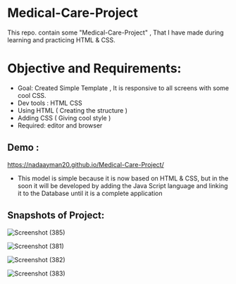 # Medical-Care-Project

This repo. contain some "Medical-Care-Project" , That I have made during learning and practicing HTML & CSS.

# Objective and Requirements:

* Goal: Created Simple Template , It is responsive to all screens with some cool CSS.
* Dev tools   :   HTML   CSS
* Using HTML ( Creating the structure )
* Adding CSS ( Giving cool style )
* Required: editor and browser

## Demo :
 https://nadaayman20.github.io/Medical-Care-Project/
 
 * This model is simple because it is now based on HTML & CSS, but in the soon  it will be developed by adding the Java Script language and linking it to the Database until it is a complete application

## Snapshots of Project:

![Screenshot (385)](https://user-images.githubusercontent.com/76060283/192341021-82db91be-f739-4f9f-bfc6-5969316bf777.png)

![Screenshot (381)](https://user-images.githubusercontent.com/76060283/192341259-7c750f8b-64c7-4f65-aa9c-3840757f4459.png)

![Screenshot (382)](https://user-images.githubusercontent.com/76060283/192341340-61c4648c-ee69-477f-a55f-4af5376595ee.png)

![Screenshot (383)](https://user-images.githubusercontent.com/76060283/192341412-4d42d0d4-7973-4315-933a-dbebcbacef5d.png)




